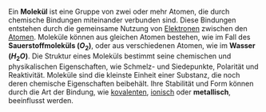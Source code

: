 Ein **Molekül** ist eine Gruppe von zwei oder mehr Atomen, die durch chemische Bindungen miteinander verbunden sind. Diese Bindungen entstehen durch die gemeinsame Nutzung von [Elektronen](Elektron.md) zwischen den [Atomen](Atom.md). Moleküle können aus gleichen Atomen bestehen, wie im Fall des **Sauerstoffmoleküls ($O_2$)**, oder aus verschiedenen Atomen, wie im **Wasser ($H_2 O$)**. Die Struktur eines Moleküls bestimmt seine chemischen und physikalischen Eigenschaften, wie Schmelz- und Siedepunkte, Polarität und Reaktivität. Moleküle sind die kleinste Einheit einer Substanz, die noch deren chemische Eigenschaften beibehält. Ihre Stabilität und Form können durch die Art der Bindung, wie [kovalenten](Kovalenzbindung.md), [ionisch](Ionen.md) oder **metallisch**, beeinflusst werden.

